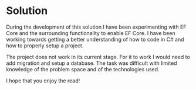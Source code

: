 # Solution
During the development of this solution I have been experimenting with EF Core and the surrounding functionality to enable EF Core. 
I have been working towards getting a better understanding of how to code in C\# and how to properly setup a project.

The project does not work in its current stage. For it to work I would need to add migration and setup a database.
The task was difficult with limited knowledge of the problem space and of the technologies used.

I hope that you enjoy the read!
